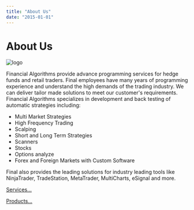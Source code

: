 ```yaml
---
title: "About Us"
date: "2015-01-01"
---
```

# About Us


![logo](./home/Logo_final.svg)

Financial Algorithms provide advance programming services for hedge funds and retail traders.
Final employees have many years of programming experience and understand the high demands of the trading industry.
We can deliver tailor made solutions to meet our customer's requirements.
Financial Algorithms specializes in development and back testing of automatic strategies including:

* Multi Market Strategies
* High Frequency Trading
* Scalping
* Short and Long Term Strategies
* Scanners
* Stocks
* Options analyze
* Forex and Foreign Markets with Custom Software

Final also provides the leading solutions for industry leading tools like
NinjaTrader, TradeStation, MetaTrader, MultiCharts, eSignal and more.

[Services...](/services/)

[Products...](/products/)
